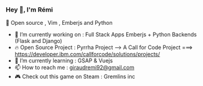 ### Hey 👋, I'm Rémi

:green_heart: Open source , Vim , Emberjs and Python

- 🔭 I’m currently working on : Full Stack Apps Emberjs + Python Backends (Flask and Django)
- 🔥 Open Source Project : Pyrrha Project --> A Call for Code Project ===> https://developer.ibm.com/callforcode/solutions/projects/
- 🌱 I’m currently learning : GSAP & Vuejs
- 📫 How to reach me : giraudremi92@gmail.com
- :video_game: Check out this game on Steam : Gremlins inc
